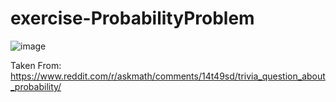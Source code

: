 # exercise-ProbabilityProblem

![image](https://github.com/0ntu/exercise-ProbabilityProblem/assets/73860587/b9dff3c1-208a-478a-b0ce-5547f30e2d29)

Taken From: https://www.reddit.com/r/askmath/comments/14t49sd/trivia_question_about_probability/
